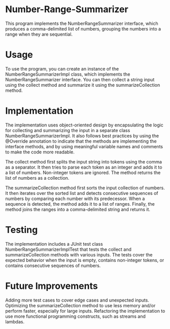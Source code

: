 # Number-Range-Summarizer
This program implements the NumberRangeSummarizer interface, which produces a comma-delimited list of numbers, grouping the numbers into a range when they are sequential.

# Usage
To use the program, you can create an instance of the NumberRangeSummarizerImpl class, which implements the NumberRangeSummarizer interface.
You can then collect a string input using the collect method and summarize it using the summarizeCollection method.

# Implementation
The implementation uses object-oriented design by encapsulating the logic for collecting and summarizing the input in a separate class NumberRangeSummarizerImpl. It also follows best practices by using the @Override annotation to indicate that the methods are implementing the interface methods, and by using meaningful variable names and comments to make the code more readable.

The collect method first splits the input string into tokens using the comma as a separator. It then tries to parse each token as an integer and adds it to a list of numbers. Non-integer tokens are ignored. The method returns the list of numbers as a collection.

The summarizeCollection method first sorts the input collection of numbers. It then iterates over the sorted list and detects consecutive sequences of numbers by comparing each number with its predecessor. When a sequence is detected, the method adds it to a list of ranges. Finally, the method joins the ranges into a comma-delimited string and returns it.

# Testing
The implementation includes a JUnit test class NumberRangeSummarizerImplTest that tests the collect and summarizeCollection methods with various inputs. The tests cover the expected behavior when the input is empty, contains non-integer tokens, or contains consecutive sequences of numbers.

# Future Improvements
Adding more test cases to cover edge cases and unexpected inputs.
Optimizing the summarizeCollection method to use less memory and/or perform faster, especially for large inputs.
Refactoring the implementation to use more functional programming constructs, such as streams and lambdas.
